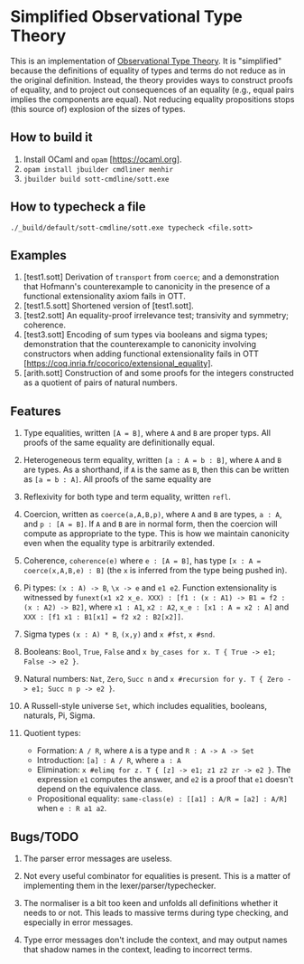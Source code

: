 # Simplified Observational Type Theory

This is an implementation
of
[Observational Type Theory](http://strictlypositive.org/obseqnow.pdf). It
is "simplified" because the definitions of equality of types and terms
do not reduce as in the original definition. Instead, the theory
provides ways to construct proofs of equality, and to project out
consequences of an equality (e.g., equal pairs implies the components
are equal). Not reducing equality propositions stops (this source of)
explosion of the sizes of types.

## How to build it

1. Install OCaml and `opam` [https://ocaml.org].
2. `opam install jbuilder cmdliner menhir`
3. `jbuilder build sott-cmdline/sott.exe`

## How to typecheck a file

`./_build/default/sott-cmdline/sott.exe typecheck <file.sott>`

## Examples

1. [test1.sott] Derivation of `transport` from `coerce`; and a
   demonstration that Hofmann's counterexample to canonicity in the
   presence of a functional extensionality axiom fails in OTT.
2. [test1.5.sott] Shortened version of [test1.sott].
3. [test2.sott] An equality-proof irrelevance test; transivity and
   symmetry; coherence.
4. [test3.sott] Encoding of sum types via booleans and sigma types;
   demonstration that the counterexample to canonicity involving
   constructors when adding functional extensionality fails in OTT
   [https://coq.inria.fr/cocorico/extensional_equality].
5. [arith.sott] Construction of and some proofs for the integers
   constructed as a quotient of pairs of natural numbers.

## Features

1. Type equalities, written `[A = B]`, where `A` and `B` are proper
   typs. All proofs of the same equality are definitionally equal.

2. Heterogeneous term equality, written `[a : A = b : B]`, where `A`
   and `B` are types. As a shorthand, if `A` is the same as `B`, then
   this can be written as `[a = b : A]`. All proofs of the same
   equality are

3. Reflexivity for both type and term equality, written `refl`.

3. Coercion, written as `coerce(a,A,B,p)`, where `A` and `B` are
   types, `a : A`, and `p : [A = B]`. If `A` and `B` are in normal
   form, then the coercion will compute as appropriate to the
   type. This is how we maintain canonicity even when the equality
   type is arbitrarily extended.

4. Coherence, `coherence(e)` where `e : [A = B]`, has type `[x : A =
   coerce(x,A,B,e) : B]` (the `x` is inferred from the type being
   pushed in).

5. Pi types: `(x : A) -> B`, `\x -> e` and `e1 e2`. Function
   extensionality is witnessed by `funext(x1 x2 x_e. XXX) : [f1 : (x :
   A1) -> B1 = f2 : (x : A2) -> B2]`, where `x1 : A1`, `x2 : A2`,
   `x_e : [x1 : A = x2 : A]` and `XXX : [f1 x1 : B1[x1] = f2 x2 :
   B2[x2]]`.

6. Sigma types `(x : A) * B`, `(x,y)` and `x #fst`, `x #snd`.

7. Booleans: `Bool`, `True`, `False` and `x by_cases for x. T { True
   -> e1; False -> e2 }`.

8. Natural numbers: `Nat`, `Zero`, `Succ n` and `x #recursion for y. T
   { Zero -> e1; Succ n p -> e2 }`.
   
9. A Russell-style universe `Set`, which includes equalities,
   booleans, naturals, Pi, Sigma.
   
10. Quotient types:
    - Formation: `A / R`, where `A` is a type and `R : A -> A -> Set`
    - Introduction: `[a] : A / R`, where `a : A`
    - Elimination: `x #elimq for z. T { [z] -> e1; z1 z2 zr -> e2
      }`. The expression `e1` computes the answer, and `e2` is a proof
      that `e1` doesn't depend on the equivalence class.
    - Propositional equality: `same-class(e) : [[a1] : A/R = [a2] :
      A/R]` when `e : R a1 a2`.

## Bugs/TODO

1. The parser error messages are useless.

2. Not every useful combinator for equalities is present. This is a
   matter of implementing them in the lexer/parser/typechecker.

3. The normaliser is a bit too keen and unfolds all definitions
   whether it needs to or not. This leads to massive terms during type
   checking, and especially in error messages.
   
4. Type error messages don't include the context, and may output names
   that shadow names in the context, leading to incorrect terms.
